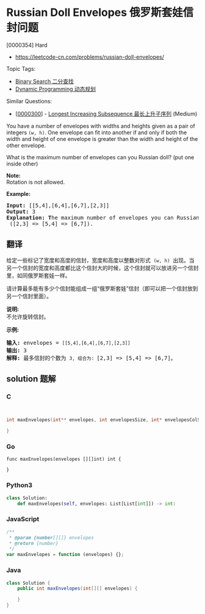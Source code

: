 # Russian Doll Envelopes 俄罗斯套娃信封问题

[0000354] Hard

- https://leetcode-cn.com/problems/russian-doll-envelopes/

Topic Tags:

- [Binary Search 二分查找](https://leetcode-cn.com/tag/binary-search/)
- [Dynamic Programming 动态规划](https://leetcode-cn.com/tag/dynamic-programming/)

Similar Questions:

- [[0000300](https://leetcode-cn.com/problems/longest-increasing-subsequence/)] - [Longest Increasing Subsequence 最长上升子序列](./0000300.longest-increasing-subsequence.md) (Medium)

You have a number of envelopes with widths and heights given as a pair of integers `(w, h)`. One envelope can fit into another if and only if both the width and height of one envelope is greater than the width and height of the other envelope.

What is the maximum number of envelopes can you Russian doll? (put one inside other)

**Note:**  
Rotation is not allowed.

**Example:**

<pre><strong>Input: </strong><span id="example-input-1-1">[[5,4],[6,4],[6,7],[2,3]]</span>
<strong>Output: </strong><span id="example-output-1">3 
<strong>Explanation: T</strong></span>he maximum number of envelopes you can Russian doll is <code>3</code> ([2,3] =&gt; [5,4] =&gt; [6,7]).
</pre>

## 翻译

给定一些标记了宽度和高度的信封，宽度和高度以整数对形式  `(w, h)`  出现。当另一个信封的宽度和高度都比这个信封大的时候，这个信封就可以放进另一个信封里，如同俄罗斯套娃一样。

请计算最多能有多少个信封能组成一组“俄罗斯套娃”信封（即可以把一个信封放到另一个信封里面）。

**说明:**  
不允许旋转信封。

**示例:**

<pre><strong>输入:</strong> envelopes = <code>[[5,4],[6,4],[6,7],[2,3]]</code>
<strong>输出:</strong> 3 
<strong>解释:</strong> 最多信封的个数为 <code>3, 组合为: </code>[2,3] =&gt; [5,4] =&gt; [6,7]。
</pre>

## solution 题解

### C

```c


int maxEnvelopes(int** envelopes, int envelopesSize, int* envelopesColSize){

}


```

### Go

```golang
func maxEnvelopes(envelopes [][]int) int {

}
```

### Python3

```python
class Solution:
    def maxEnvelopes(self, envelopes: List[List[int]]) -> int:

```

### JavaScript

```javascript
/**
 * @param {number[][]} envelopes
 * @return {number}
 */
var maxEnvelopes = function (envelopes) {};
```

### Java

```java
class Solution {
    public int maxEnvelopes(int[][] envelopes) {

    }
}
```
